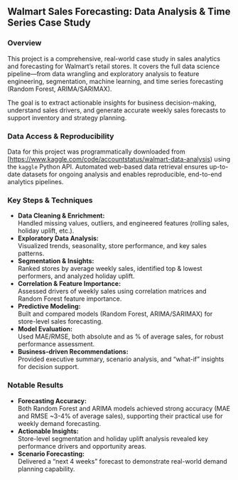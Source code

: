 ## Walmart Sales Forecasting: Data Analysis & Time Series Case Study

### Overview
This project is a comprehensive, real-world case study in sales analytics and forecasting for Walmart’s retail stores.
It covers the full data science pipeline—from data wrangling and exploratory analysis to feature engineering, segmentation, machine learning, and time series forecasting (Random Forest, ARIMA/SARIMAX).

The goal is to extract actionable insights for business decision-making, understand sales drivers, and generate accurate weekly sales forecasts to support inventory and strategy planning.

### Data Access & Reproducibility
Data for this project was programmatically downloaded from [https://www.kaggle.com/code/accountstatus/walmart-data-analysis) using the `kaggle` Python API.
Automated web-based data retrieval ensures up-to-date datasets for ongoing analysis and enables reproducible, end-to-end analytics pipelines.

### Key Steps & Techniques
- **Data Cleaning & Enrichment:**  
    Handled missing values, outliers, and engineered features (rolling sales, holiday uplift, etc.).
- **Exploratory Data Analysis:**  
    Visualized trends, seasonality, store performance, and key sales patterns.
- **Segmentation & Insights:**  
    Ranked stores by average weekly sales, identified top & lowest performers, and analyzed holiday uplift.
- **Correlation & Feature Importance:**  
    Assessed drivers of weekly sales using correlation matrices and Random Forest feature importance.
- **Predictive Modeling:**  
    Built and compared models (Random Forest, ARIMA/SARIMAX) for store-level sales forecasting.
- **Model Evaluation:**  
    Used MAE/RMSE, both absolute and as % of average sales, for robust performance assessment.
- **Business-driven Recommendations:**  
    Provided executive summary, scenario analysis, and “what-if” insights for decision support.

### Notable Results
- **Forecasting Accuracy:**  
    Both Random Forest and ARIMA models achieved strong accuracy (MAE and RMSE ~3-4% of average sales), supporting their practical use for weekly demand forecasting.
- **Actionable Insights:**  
    Store-level segmentation and holiday uplift analysis revealed key performance drivers and opportunity areas.
- **Scenario Forecasting:**  
    Delivered a “next 4 weeks” forecast to demonstrate real-world demand planning capability.
